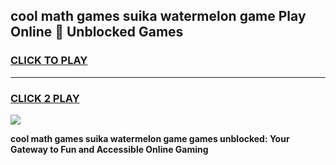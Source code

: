 
## cool math games suika watermelon game Play Online 👋 Unblocked Games
<h3>
<a href="https://news.freeplayer.one?title=cool_math_games_suika_watermelon_game&ref=17CMG">CLICK TO PLAY</a></h3>
<hr>

<h3>
<a href="https://news.freeplayer.one?title=cool_math_games_suika_watermelon_game&ref=17CMG">CLICK 2 PLAY</a>
  
</h3>

<a href="https://news.freeplayer.one?title=cool_math_games_suika_watermelon_game&ref=17CMG/"><img src="https://clearcache.store/games.png"></a>


**cool math games suika watermelon game games unblocked: Your Gateway to Fun and Accessible Online Gaming**
